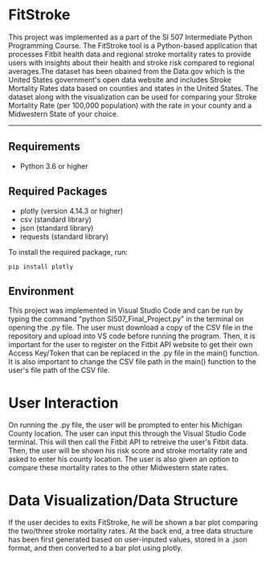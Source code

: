 # FitStroke

This project was implemented as a part of the SI 507 Intermediate Python Programming Course. The FitStroke tool is a Python-based application that processes Fitbit health data and regional stroke mortality rates to provide users with insights about their health and stroke risk compared to regional averages.The dataset has been obained from the Data.gov which is the United States government's open data website and includes Stroke Mortality Rates data based on counties and states in the United States. The dataset along with the visualization can be used for comparing your Stroke Mortality Rate (per 100,000 population) with the rate in your county and a Midwestern State of your choice.

---

## Requirements

- Python 3.6 or higher

## Required Packages

- plotly (version 4.14.3 or higher)
- csv (standard library)
- json (standard library)
- requests (standard library)

To install the required package, run:

```
pip install plotly
```

## Environment
This project was implemented in Visual Studio Code and can be run by typing the command "python SI507_Final_Project.py" in the terminal on opening the .py file. The user must download a copy of the CSV file in the repository and upload into VS code before running the program. Then, it is important for the user to register on the Fitbit API website to get their own Access Key/Token that can be replaced in the .py file in the main() function. It is also important to change the CSV file path in the main() function to the user's file path of the CSV file.

# User Interaction
On running the .py file, the user will be prompted to enter his Michigan County location. The user can input this through the Visual Studio Code terminal. This will then call the Fitbit API to retreive the user's Fitbit data. Then, the user will be shown his risk score and stroke mortality rate and asked to enter his county location. The user is also given an option to compare these mortality rates to the other Midwestern state rates.

# Data Visualization/Data Structure
If the user decides to exits FitStroke, he will be shown a bar plot comparing the two/three stroke mortality rates. At the back end, a tree data structure has been first generated based on user-inputed values, stored in a .json format, and then converted to a bar plot using plotly.

